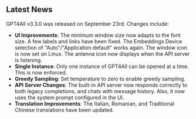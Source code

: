 ## Latest News

GPT4All v3.3.0 was released on September 23rd. Changes include:

* **UI Improvements**: The minimum window size now adapts to the font size. A few labels and links have been fixed. The Embeddings Device selection of "Auto"/"Application default" works again. The window icon is now set on Linux. The antenna icon now displays when the API server is listening.
* **Single Instance**: Only one instance of GPT4All can be opened at a time. This is now enforced.
* **Greedy Sampling**: Set temperature to zero to enable greedy sampling.
* **API Server Changes**: The built-in API server now responds correctly to both legacy completions, and chats with message history. Also, it now uses the system prompt configured in the UI.
* **Translation Improvements**: The Italian, Romanian, and Traditional Chinese translations have been updated.
